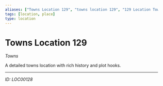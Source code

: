 ```yaml
---
aliases: ["Towns Location 129", "towns location 129", "129 Location Towns"]
tags: [location, place]
type: location
---
```


# Towns Location 129

*Towns*

A detailed towns location with rich history and plot hooks.

---
*ID: LOC00128*